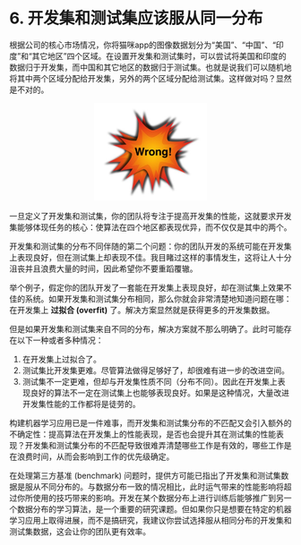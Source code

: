 # 6. 开发集和测试集应该服从同一分布
根据公司的核心市场情况，你将猫咪app的图像数据划分为“美国”、“中国”、“印度”和“其它地区”四个区域。在设置开发集和测试集时，可以尝试将美国和印度的数据归于开发集，而中国和其它地区的数据归于测试集。也就是说我们可以随机地将其中两个区域分配给开发集，另外的两个区域分配给测试集。这样做对吗？显然是不对的。

<p align="center">
    <img src="figs/wrong.jpg" height="40%" width="40%">
</p>

一旦定义了开发集和测试集，你的团队将专注于提高开发集的性能，这就要求开发集能够体现任务的核心：使算法在四个地区都表现优异，而不仅仅是其中的两个。

开发集和测试集的分布不同伴随的第二个问题：你的团队开发的系统可能在开发集上表现良好，但在测试集上却表现不佳。我目睹过这样的事情发生，这将让人十分沮丧并且浪费大量的时间，因此希望你不要重蹈覆辙。

举个例子，假定你的团队开发了一套能在开发集上表现良好，却在测试集上效果不佳的系统。如果开发集和测试集分布相同，那么你就会非常清楚地知道问题在哪：在开发集上 **过拟合 (overfit)** 了。解决方案显然就是获得更多的开发集数据。

但是如果开发集和测试集来自不同的分布，解决方案就不那么明确了。此时可能存在以下一种或者多种情况：

1. 在开发集上过拟合了。
2. 测试集比开发集更难。尽管算法做得足够好了，却很难有进一步的改进空间。
3. 测试集不一定更难，但却与开发集性质不同（分布不同）。因此在开发集上表现良好的算法不一定在测试集上也能够表现良好。如果是这种情况，大量改进开发集性能的工作都将是徒劳的。

构建机器学习应用已是一件难事，而开发集和测试集分布的不匹配又会引入额外的不确定性：提高算法在开发集上的性能表现，是否也会提升其在测试集的性能表现？开发集和测试集分布的不匹配导致很难弄清楚哪些工作是有效的，哪些工作是在浪费时间，从而会影响到工作的优先级确定。

在处理第三方基准 (benchmark) 问题时，提供方可能已指出了开发集和测试集数据是服从不同分布的。与数据分布一致的情况相比，此时运气带来的性能影响将超过你所使用的技巧带来的影响。开发在某个数据分布上进行训练后能够推广到另一个数据分布的学习算法，是一个重要的研究课题。但如果你只是想要在特定的机器学习应用上取得进展，而不是搞研究，我建议你尝试选择服从相同分布的开发集和测试集数据，这会让你的团队更有效率。
